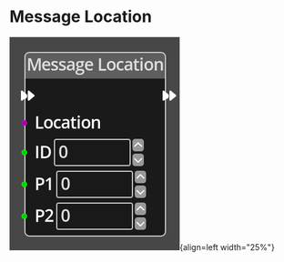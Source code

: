 
# Message Location 

![Message Location Node](../../assets/nodes/message_location.png){align=left width="25%"}
